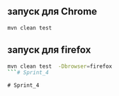 ## запуск для Chrome

```bash
mvn clean test
```

## запуск для firefox

```bash
mvn clean test  -Dbrowser=firefox
```#   S p r i n t _ 4  
 #   S p r i n t _ 4  
 
